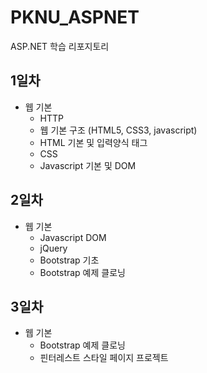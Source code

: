 # PKNU_ASPNET
ASP.NET 학습 리포지토리

## 1일차
- 웹 기본
	- HTTP
	- 웹 기본 구조 (HTML5, CSS3, javascript)	
	- HTML 기본 및 입력양식 태그
	- CSS
	- Javascript 기본 및 DOM
	
## 2일차
- 웹 기본
	- Javascript DOM
	- jQuery
	- Bootstrap 기초
	- Bootstrap 예제 클로닝
	
## 3일차
- 웹 기본
	- Bootstrap 예제 클로닝
	- 핀터레스트 스타일 페이지 프로젝트